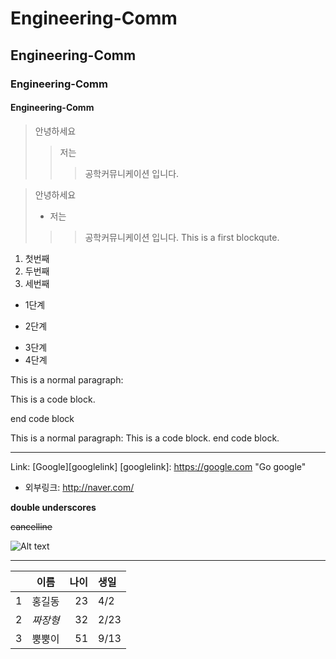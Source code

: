 # Engineering-Comm
## Engineering-Comm
### Engineering-Comm
#### Engineering-Comm

> 안녕하세요
>> 저는
>>> 공학커뮤니케이션 입니다.

> 안녕하세요
> + 저는
>>> 공학커뮤니케이션 입니다.
>>> This is a first blockqute.

1) 첫번째
2) 두번째
3) 세번째

* 1단계
 - 2단계
  + 3단계
   + 4단계

This is a normal paragraph:

 This is a code block.
 
end code block

This is a normal paragraph:
 This is a code block.
end code block.

<hr/>

Link: [Google][googlelink]
[googlelink]: https://google.com "Go google"

* 외부링크: <http://naver.com/>

__double underscores__

~~cancelline~~

![Alt text](https://user-images.githubusercontent.com/55431809/123567059-48eaa600-d7fc-11eb-88c3-280234333573.JPG)

---

| | 이름 | 나이 | 생일 |
| :-: | :-: | -: | :- |
| 1 | 홍길동 | 23 | 4/2 |
| 2 | *짜장형* | 32 | 2/23|
| 3 | 뿡뿡이 | 51 | 9/13 |
